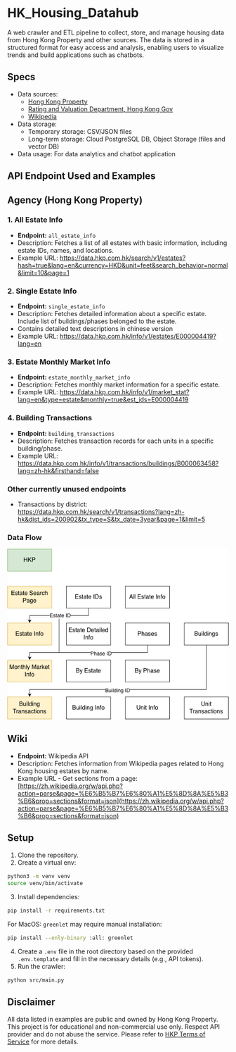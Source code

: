 # HK_Housing_Datahub

A web crawler and ETL pipeline to collect, store, and manage housing data from Hong Kong Property and other sources. The data is stored in a structured format for easy access and analysis, enabling users to visualize trends and build applications such as chatbots.

## Specs

- Data sources:
    - [Hong Kong Property](https://www.hkp.com.hk/zh-hk/list/estate)
    - [Rating and Valuation Department, Hong Kong Gov](https://www.rvd.gov.hk/en/publications/property_market_statistics.html)
    - [Wikipedia](https://www.wikipedia.org/)
- Data storage: 
    - Temporary storage: CSV/JSON files
    - Long-term storage: Cloud PostgreSQL DB, Object Storage (files and vector DB)
- Data usage: For data analytics and chatbot application


## API Endpoint Used and Examples

## Agency (Hong Kong Property)

### 1. All Estate Info
- **Endpoint:** `all_estate_info`
- Description: Fetches a list of all estates with basic information, including estate IDs, names, and locations.
- Example URL: https://data.hkp.com.hk/search/v1/estates?hash=true&lang=en&currency=HKD&unit=feet&search_behavior=normal&limit=10&page=1

### 2. Single Estate Info
- **Endpoint:** `single_estate_info`
- Description: Fetches detailed information about a specific estate. Include list of buildings/phases belonged to the estate.
- Contains detailed text descriptions in chinese version
- Example URL: https://data.hkp.com.hk/info/v1/estates/E000004419?lang=en

### 3. Estate Monthly Market Info
- **Endpoint:** `estate_monthly_market_info`
- Description: Fetches monthly market information for a specific estate.
- Example URL: https://data.hkp.com.hk/info/v1/market_stat?lang=en&type=estate&monthly=true&est_ids=E000004419

### 4. Building Transactions
- **Endpoint:** `building_transactions`
- Description: Fetches transaction records for each units in a specific building/phase.
- Example URL: https://data.hkp.com.hk/info/v1/transactions/buildings/B000063458?lang=zh-hk&firsthand=false

### Other currently unused endpoints
- Transactions by district: https://data.hkp.com.hk/search/v1/transactions?lang=zh-hk&dist_ids=200902&tx_type=S&tx_date=3year&page=1&limit=5


### Data Flow
![Data Flow Diagram](https://github.com/monitus2022/draw.io/blob/main/HK_Housing_Agent-Data%20Source%20-%20Agency.drawio.png?raw=true)


## Wiki

- **Endpoint:** Wikipedia API
- Description: Fetches information from Wikipedia pages related to Hong Kong housing estates by name.
- Example URL - Get sections from a page: [https://zh.wikipedia.org/w/api.php?action=parse&page=%E6%B5%B7%E6%80%A1%E5%8D%8A%E5%B3%B6&prop=sections&format=json](https://zh.wikipedia.org/w/api.php?action=parse&page=%E6%B5%B7%E6%80%A1%E5%8D%8A%E5%B3%B6&prop=sections&format=json)



## Setup

1. Clone the repository.
2. Create a virtual env:
```bash
python3 -m venv venv
source venv/bin/activate
```
3. Install dependencies:
```bash
pip install -r requirements.txt
```
For MacOS: `greenlet` may require manual installation:
```bash
pip install --only-binary :all: greenlet
```
4. Create a `.env` file in the root directory based on the provided `.env.template` and fill in the necessary details (e.g., API tokens).
5. Run the crawler:
```bash
python src/main.py
```


## Disclaimer
All data listed in examples are public and owned by Hong Kong Property. This project is for educational and non-commercial use only. Respect API provider and do not abuse the service. Please refer to [HKP Terms of Service](https://www.hkp.com.hk/disclaim.html) for more details.
